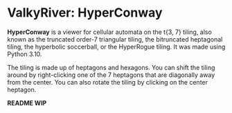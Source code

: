 # ValkyRiver: HyperConway
**HyperConway** is a viewer for cellular automata on the t{3, 7} tiling, also known as the truncated order-7 triangular tiling, the bitruncated heptagonal tiling, the hyperbolic soccerball, or the HyperRogue tiling. It was made using Python 3.10.

The tiling is made up of heptagons and hexagons. You can shift the tiling around by right-clicking one of the 7 heptagons that are diagonally away from the center. You can also rotate the tiling by clicking on the center heptagon.

**README WIP**
